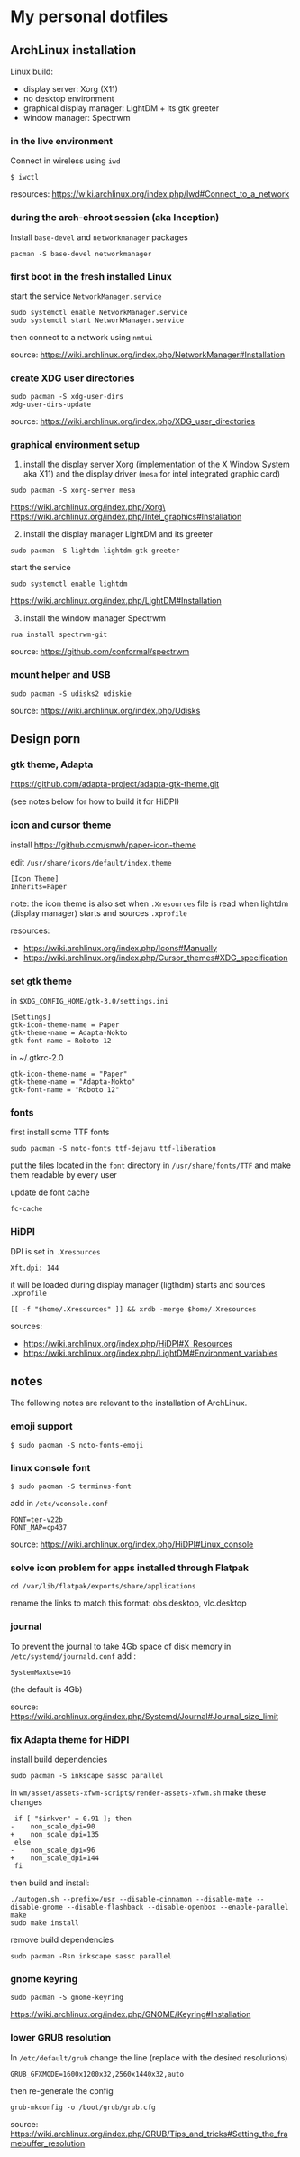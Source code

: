 # My personal dotfiles

## ArchLinux installation

Linux build:
- display server: Xorg (X11)
- no desktop environment
- graphical display manager: LightDM + its gtk greeter
- window manager: Spectrwm

### in the live environment
Connect in wireless using `iwd`
```
$ iwctl
```
resources: https://wiki.archlinux.org/index.php/Iwd#Connect_to_a_network

### during the arch-chroot session (aka Inception)
Install `base-devel` and `networkmanager` packages
```
pacman -S base-devel networkmanager
```

### first boot in the fresh installed Linux
start the service `NetworkManager.service`
```
sudo systemctl enable NetworkManager.service
sudo systemctl start NetworkManager.service
```
then connect to a network using `nmtui`

source: https://wiki.archlinux.org/index.php/NetworkManager#Installation

### create XDG user directories
```
sudo pacman -S xdg-user-dirs
xdg-user-dirs-update
```

source: https://wiki.archlinux.org/index.php/XDG_user_directories

### graphical environment setup

1. install the display server Xorg (implementation of the X Window System aka X11) and the display driver (`mesa` for intel integrated graphic card)
```
sudo pacman -S xorg-server mesa
```
https://wiki.archlinux.org/index.php/Xorg\
https://wiki.archlinux.org/index.php/Intel_graphics#Installation

2. install the display manager LightDM and its greeter
```
sudo pacman -S lightdm lightdm-gtk-greeter
```
start the service
```
sudo systemctl enable lightdm
```
https://wiki.archlinux.org/index.php/LightDM#Installation

3. install the window manager Spectrwm
```
rua install spectrwm-git
```
source: https://github.com/conformal/spectrwm

### mount helper and USB
```
sudo pacman -S udisks2 udiskie
```
source: https://wiki.archlinux.org/index.php/Udisks


## Design porn

### gtk theme, Adapta
https://github.com/adapta-project/adapta-gtk-theme.git

(see notes below for how to build it for HiDPI)

### icon and cursor theme
install https://github.com/snwh/paper-icon-theme

edit `/usr/share/icons/default/index.theme`
```
[Icon Theme]
Inherits=Paper
```

note: the icon theme is also set when `.Xresources` file is read when lightdm (display manager) starts and sources `.xprofile`

resources:
- https://wiki.archlinux.org/index.php/Icons#Manually
- https://wiki.archlinux.org/index.php/Cursor_themes#XDG_specification

### set gtk theme
in `$XDG_CONFIG_HOME/gtk-3.0/settings.ini`
```
[Settings]
gtk-icon-theme-name = Paper
gtk-theme-name = Adapta-Nokto
gtk-font-name = Roboto 12
```
in ~/.gtkrc-2.0
```
gtk-icon-theme-name = "Paper"
gtk-theme-name = "Adapta-Nokto"
gtk-font-name = "Roboto 12"
```

### fonts

first install some TTF fonts
```
sudo pacman -S noto-fonts ttf-dejavu ttf-liberation
```
put the files located in the `font` directory in `/usr/share/fonts/TTF` and make them readable by every user

update de font cache
```
fc-cache
```

### HiDPI

DPI is set in `.Xresources`
```
Xft.dpi: 144
```
it will be loaded during display manager (ligthdm) starts and sources `.xprofile`
```
[[ -f "$home/.Xresources" ]] && xrdb -merge $home/.Xresources
```

sources:
- https://wiki.archlinux.org/index.php/HiDPI#X_Resources
- https://wiki.archlinux.org/index.php/LightDM#Environment_variables

## notes

The following notes are relevant to the installation of ArchLinux.

### emoji support
```
$ sudo pacman -S noto-fonts-emoji
```

### linux console font
```
$ sudo pacman -S terminus-font
```
add in `/etc/vconsole.conf`
```
FONT=ter-v22b
FONT_MAP=cp437
```

source: https://wiki.archlinux.org/index.php/HiDPI#Linux_console

### solve icon problem for apps installed through Flatpak
```
cd /var/lib/flatpak/exports/share/applications
```
rename the links to match this format: obs.desktop, vlc.desktop

### journal
To prevent the journal to take 4Gb space of disk memory in `/etc/systemd/journald.conf` add :
```
SystemMaxUse=1G
```
(the default is 4Gb)

source: https://wiki.archlinux.org/index.php/Systemd/Journal#Journal_size_limit

### fix Adapta theme for HiDPI
install build dependencies
```
sudo pacman -S inkscape sassc parallel
```
in `wm/asset/assets-xfwm-scripts/render-assets-xfwm.sh` make these changes
```
 if [ "$inkver" = 0.91 ]; then
-    non_scale_dpi=90
+    non_scale_dpi=135
 else
-    non_scale_dpi=96
+    non_scale_dpi=144
 fi
```
then build and install:
```
./autogen.sh --prefix=/usr --disable-cinnamon --disable-mate --disable-gnome --disable-flashback --disable-openbox --enable-parallel
make
sudo make install
```
remove build dependencies
```
sudo pacman -Rsn inkscape sassc parallel
```

### gnome keyring

```
sudo pacman -S gnome-keyring
```

https://wiki.archlinux.org/index.php/GNOME/Keyring#Installation

### lower GRUB resolution

In `/etc/default/grub` change the line (replace with the desired resolutions)
```
GRUB_GFXMODE=1600x1200x32,2560x1440x32,auto
```
then re-generate the config
```
grub-mkconfig -o /boot/grub/grub.cfg
```

source: https://wiki.archlinux.org/index.php/GRUB/Tips_and_tricks#Setting_the_framebuffer_resolution
